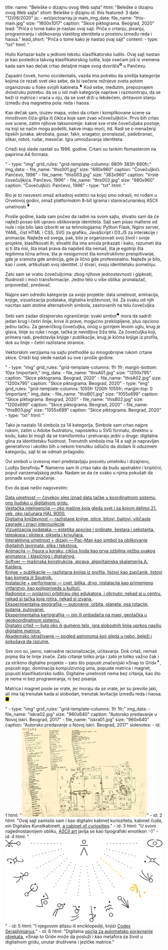 title: 
    name: "Beleške o dizajnu ovog Web sajta"
    html: "Beleške o dizajnu ovog Web sajta"
    short: Beleške o dizajnu
id: this
featured: 3
date: "12/08/2020"
js: 
    - ext/pictoarray.js
main_img_data:
    file_name: "this-main.jpg"
    size: "1600x1017"
    caption: "Skice piktograma. Beograd, 2020"
lead: "Priča o tome kako je nastao ovaj sajt. Priča o crtanju, pisanju, programiranju i oblikovanju vlastitog identiteta u prostoru između reda i haosa."
lead_short: "Priča o tome kako je nastao ovaj sajt"
content:
    - type: "txt"
      html: "<p>Hulio Kortazar kaže u jednom tekstu: <span class='italic-style'>klasifikatorsko ludilo</span>. Ovaj sajt nastao je kao posledica takvog klasifikatorskog ludila, koje osećam još iz vremena kada sam kao dečak crtao detaljne mape svog dvorišta<sup id='s1'>✿</sup> u Pančevu.</p> 
      <p>Zapadni čovek, <span class='italic-style'>homo occidentalis</span>, vazda ima potrebu da smišlja kategorije kojima će rezati svet oko sebe, da bi isečene režnjeve sveta potom organizovao u fioke svojih kabineta.<sup id='s2'>♞</sup> Kod sebe, međutim, prepoznajem dvostruku potrebu: da se u isti mah kategorije naprave i razmontiraju, da se beži iz matrice i vraća u nju, da se svet drži u lebdećem, drhtavom stanju između dva magnetna pola: reda i haosa.</p> 
      <p>Kao dečak sam, izuzev mapa, voleo da crtam i komplikovane scene sa mnoštvom čiča-gliša ili čikica koje sam zvao »čovečuljkići«. Prvo bih crtao ove scene, zatim njihove taksonomije: kakve sve vrste čovečuljaka postoje, na koji se način mogu podeliti, kakve imaju moći, itd. Radi se o menažeriji tipskih junaka: akrobata, gusar, fakir, snagator, pronalazač, padobranac, slikar, robot, rudar, mesečar. Igra umnožavanja identiteta.</p>
      <p>Crteži koji slede nastali su 1996. godine. Crtani su tankim flomasterom na papirima A4 formata.</p>"
    - type: "img"
      grid_rules: "grid-template-columns: 680fr 383fr 680fr;"
      img_data:
        - file_name: "this001.jpg"
          size: "680x960"
          caption: "Čovečuljkići. Pančevo, 1996"
        - file_name: "this003.jpg"
          size: "383x960"
          caption: "Vrste čovečuljkića. Pančevo, 1996"
        - file_name: "this002.jpg"
          size: "680x960"
          caption: "Čovečuljkići. Pančevo, 1996"
    - type: "txt"
      html: "<p>Bio je to nesvesni omaž arkadnoj estetici na kojoj smo odrasli, mi rođeni u Orvelovoj godini, omaž platformskim 8-bit igrama i staroračunarskoj ASCII umetnosti.<sup id='s3'>❥</sup></p>
      <p>Prošle godine, kada sam počeo da radim na svom sajtu, shvatio sam da će najteži posao biti upravo <span class='italic-style'>oblikovanje identiteta</span>. Sajt sam pisao maltene od nule i nije bilo lako izboriti se sa tehnologijama: Python Flask, Nginx server, YAML, čist HTML i CSS, SVG za grafiku, JavaScript i D3.JS za interakcije i animacije. Najteže od svega, pak, bilo je organizovati svoj život i svoje projekte, klasifikovati ih, shvatiti šta ima smisla prikazati i kako, razumeti šta si ti šta nisi, šta imaš prava da napišeš šta nemaš, šta je egotrip šta legitimna lična arhiva, šta je nesigurnost šta konstruktivno preispitivanje, gde je sramota gde ambicija, gde je lično gde profesionalno. Najteže je bilo, kao i uvek, artikulisati svoj identitet. U stvari, svoju identitetsku pometnju.</p>
      <p>Zato sam se vratio čovečuljcima: zbog njihove jednostavnosti i gipkosti, fluidnosti i moći transformacije. Jedno telo u više oblika: pronalazač, pripovedač, predavač.</p>
      <p>Najpre sam odredio kategorije za svoje projekte: data umetnost, animacija, knjige, vizuelizacija podataka, digitalna književnost, itd. Za svaku od njih nacrtao sam stotine alternativnih simbola, zasnovanih na telu čovečuljka.</p>
      <p>Sebi sam zadao dizajnersko ograničenje: svaki simbol<sup id='s4'>✹</sup> mora da sadrži jedan krug i četiri linije, krive ili prave, mogućno preklopljene, plus opciono jednu tačku. Za generičkog čovečuljka, onog u gornjem levom uglu, krug je glava, linije su ruke i noge, tačka je nevidljiva žiža tela. Za čovečuljka koji, primera radi, predstavlja knjige i publikacije, krug je kičma knjige iz profila, dok su linije – četiri razlistane stranice.</p>
      <p>Vektorskim verzijama na sajtu prethodile su mnogobrojne rukom crtane skice. Crteži koji slede nastali su ove i prošle godine.</p>"
    - type: "img"
      grid_rules: "grid-template-columns: 1fr 1fr;
      margin-bottom: 10px !important;"
      img_data:
        - file_name: "thisA01.jpg"
          size: "1200x795"
          caption: "Skice piktograma. Beograd, 2020"
        - file_name: "thisA02.jpg"
          size: "1200x795"
          caption: "Skice piktograma. Beograd, 2020"
    - type: "img"
      grid_rules: "grid-template-columns: 1055fr 1200fr 1055fr;
      margin-top: 0 !important;"
      img_data:
        - file_name: "thisB01.jpg"
          size: "1055x699"
          caption: "Skice piktograma. Beograd, 2020"
        - file_name: "thisB02.jpg"
          size: "1200x699"
          caption: "Skice piktograma. Beograd, 2020"
        - file_name: "thisB03.jpg"
          size: "1055x699"
          caption: "Skice piktograma. Beograd, 2020"
    - type: "txt"
      html: "<p>Tako je nastalo 14 simbola za 14 kategorija. Simbole sam crtao najpre rukom, zatim u Adobe Ilustratoru, naposletku u SVG formatu, direktno u kodu, kako bi mogli da se transformišu i pretvaraju jedni u druge: digitalna glina za identitetsku fluidnost. Trenutnih simbola ima 14 a sajt je napravljen generativno i ukoliko bih u nekom trenutku odlučio da dodam ili oduzmem kategoriju, sajt bi se odmah prilagodio.</p>
      <p>Ovi simboli u izvesnoj meri predstavljaju posvetu umetniku i dizajneru, Luiđiju Serafiniju.<sup id='s5'>☛</sup> Namerno sam ih crtao tako da budu apstraktni i kriptični, poput vanzemaljskog jezika. Nadam se da će svako u njima pokušati da pronađe svoje značenje.</p>
      <p>Evo da ipak nešto nagovestim:</p>
      <div class='all-pictocont'> 
      <a href='/rad/projekti/category/data-art'>
        <div class='pictocont'>
            <div id='data-art-symbol' class='pictoimage symbol'></div>
            <div class='pictotext'><span>Data umetnost</span> — čovekov ples iznad data tačke u koordinatnom sistemu, ono ljudsko u digitalnom gridu.</div>
        </div>
      </a>
      <a href='/rad/projekti/category/ai'>
        <div class='pictocont'>
            <div id='ai-symbol' class='pictoimage symbol'></div>
            <div class='pictotext'><span>Veštačka inteligencija</span> — oko mašine koja gleda svet i sa kojom delimo 21. vek, oko računara HAL 9000.</div>
        </div>
      </a>
      <a href='/rad/projekti/category/digital-literature'>
        <div class='pictocont'>
            <div id='digital-literature-symbol' class='pictoimage symbol'></div>
            <div class='pictotext'><span>Digitalna književnost</span> — razlistane knjige, ptice, bitovi, bajtovi, vitičaste zagrade i znaci interpunkcije </div>
        </div>
      </a>
      <a href='/rad/projekti/category/dataviz'>
        <div class='pictocont'>
            <div id='dataviz-symbol' class='pictoimage symbol'></div>
            <div class='pictotext'><span>Vizuelizacija podataka</span> — estetika apscise i ordinate, šestara i sekstanta, teleskopa i plotera, piksela i krivuljara.</div></div></a>
      <a href='/rad/projekti/category/interactive'>
        <div class='pictocont'>
            <div id='interactive-symbol' class='pictoimage symbol'></div>
            <div class='pictotext'><span>Interaktivna umetnost + dizajn</span> — Pac-Man kao simbol za oblikovanje digitalnih lavirinata, slika i tekstova.</div></div></a>
      <a href='/rad/projekti/category/animation'>
        <div class='pictocont'>
            <div id='animation-symbol' class='pictoimage symbol'></div>
            <div class='pictotext'><span>Animacija</span> — figura u koraku, ciklus hoda kao prva ozbiljna vežba svakog animatora, i klasičnog i digitalnog.</div></div></a>
      <a href='/rad/projekti/category/software'>
        <div class='pictocont'>
            <div id='software-symbol' class='pictoimage symbol'></div>
            <div class='pictotext'><span>Softver</span> — mašinska konstrukcija, sprava, algoritamska skalamerija A. Kaldera.</div></div></a>
      <a href='/rad/projekti/category/book'><div class='pictocont'>
        <div id='book-symbol' class='pictoimage symbol'></div>
        <div class='pictotext'><span>Knjige + publikacije</span> — razlistana knjiga iz profila, listovi kao zupčanik, listovi kao kometa ili Sputnjik.</div></div></a>
      <a href='/rad/projekti/category/installation'>
        <div class='pictocont'>
            <div id='installation-symbol' class='pictoimage symbol'></div>
            <div class='pictotext'><span>Instalacije + performansi</span> — cvet, biljka, drvo, instalacija kao primenjeno vrtlarstvo, kao poljopriveda u kulturi.</div></div></a>
      <a href='/rad/projekti/category/workshop'>
        <div class='pictocont'>
            <div id='workshop-symbol' class='pictoimage symbol'></div>
            <div class='pictotext'><span>Radionice</span> — polaznici orbitiraju oko edukatora, i obrnuto: nekad si u centru, nekad si tačka koja rotira, nekad si izvana.</div></div></a>
      <a href='/rad/projekti/category/geography'>
        <div class='pictocont'>
            <div id='geography-symbol' class='pictoimage symbol'></div>
            <div class='pictotext'><span>Eksperimentalna geografija</span> — putovanje, orbita, planeta, osa rotacije, putanja, putovanje.</div></div></a>
      <a href='/rad/projekti/category/cartography'>
        <div class='pictocont'>
            <div id='cartography-symbol' class='pictoimage symbol'></div>
            <div class='pictotext'><span>Eksperimentalna kartografija</span> — pin ili pribadača na mapi, geotačka u geokoordinatnom sistemu.</div></div></a>
      <a href='/rad/projekti/category/drawing'>
        <div class='pictocont'>
            <div id='drawing-symbol' class='pictoimage symbol'></div>
            <div class='pictotext'><span>Digitalni crtež</span> — ljuto oko ili gumeno telo, igra slobodnih linija uprkos nasilju digitalne matrice.</div></div></a>
      <a href='/rad/projekti/category/research'>
        <div class='pictocont'>
            <div id='research-symbol' class='pictoimage symbol'></div>
            <div class='pictotext'><span>Akademsko istraživanje</span> — pogled astronoma koji gleda u nebo, beleži i pokušava da razume.</div></div></a>
      </div>
      <p>Sve ovo su, jasno, naknadne racionalizacije, učitavanja. Dok crtaš, nemaš pojma šta te linije znače. Zato crtanje toliko prija i zato je toliko važno čak i za striktno digitalne projekte – zato što popusti značenjski »Snap to Grid«<sup id='s6'>✦</sup>, popusti ego, dominacija kompulzivnog uma, popuste matrica i magnet, popusti <span class='italic-style'>klasifikatorsko ludilo</span>. Digitalne umetnosti nema bez crtanja, kao što je nema ni bez programiranja, ni bez pisanja.</p>
      <p>Matrica i magnet posle se vrate, jer moraju da se vrate, jer su previše jaki, ali ima taj trenutak kada si slobodan, trenutak levitacije između reda i haosa. <mark>&#9632;</mark></p>"
    - type: "img"
      grid_rules: "grid-template-columns: 1fr 1fr;"
      img_data:
        - file_name: "iskra02.jpg"
          size: "960x640"
          caption: "Autorsko predavanje u Novoj Iskri. Beograd, 2017"
        - file_name: "iskra01.jpg"
          size: "960x640"
          caption: "Autorsko predavanje u Novoj Iskri. Beograd, 2017"
sidenotes:
    - id: 1
      html: "<a href='/rad/projekti/early-data-art' target='_blank'><img src='/static/media/notes/this/img/map.jpg'></a>"
    - id: 2
      html: "Ovaj sajt zamislio sam i kao digitalni kabinet kurioziteta, kabinet čuda, <span class='italic-style'>ein Digitales Kunstkabinett</span>, <span class='italic-style'><a href='https://en.wikipedia.org/wiki/Cabinet_of_curiosities' target='_blank'>a cabinet of curiosities</a></span>."
    - id: 3
      html: "U svom najjednostavnijem obliku, <a href='https://en.wikipedia.org/wiki/ASCII_art' target='_blank'>ASCII art</a> javlja se kao tipografski emotikon :-)"
    - id: 4
      html: "<a href='/rad/' target='_blank'><img src='/static/media/notes/this/img/flowerchart.jpg'></a>"
    - id: 5
      html: "I njegovom atlasu ili enciklopediji, knjizi <span class='italic-style'><a href='http://www.openculture.com/2017/09/an-introduction-to-the-codex-seraphinianus-the-strangest-book-ever-published.html' target='_blank'>Codex Seraphinianus</a></span>."
    - id: 6
      html: "Digitalna <a href='https://docs.gimp.org/2.10/nl/gimp-view-snap-to-grid.html' target='_blank'>opcija za automatsko poravnanje objekata</a>, »Snap to Grid« može da posluži i kao metafora za život u digitalnom gridu, unutar društvene i jezičke matrice."